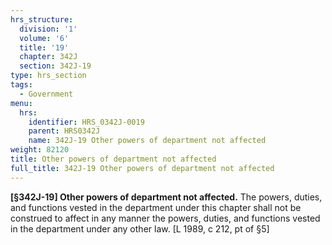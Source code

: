 ```yaml
---
hrs_structure:
  division: '1'
  volume: '6'
  title: '19'
  chapter: 342J
  section: 342J-19
type: hrs_section
tags:
  - Government
menu:
  hrs:
    identifier: HRS_0342J-0019
    parent: HRS0342J
    name: 342J-19 Other powers of department not affected
weight: 82120
title: Other powers of department not affected
full_title: 342J-19 Other powers of department not affected
---
```

**[§342J-19] Other powers of department not affected.** The powers, duties, and functions vested in the department under this chapter shall not be construed to affect in any manner the powers, duties, and functions vested in the department under any other law. [L 1989, c 212, pt of §5]